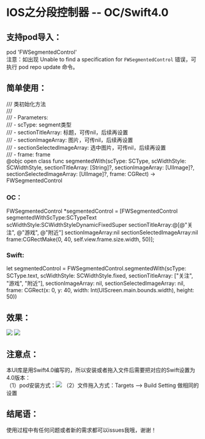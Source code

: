 IOS之分段控制器 -- OC/Swift4.0  
===================================  

支持pod导入：
-----------------------------------
pod 'FWSegmentedControl'<br>
注意：如出现 Unable to find a specification for `FWSegmentedControl` 错误，可执行 pod repo update 命令。

简单使用：  
-----------------------------------  

/// 类初始化方法<br>
///<br>
/// - Parameters:<br>
///   - scType: segment类型<br>
///   - sectionTitleArray: 标题，可传nil，后续再设置<br>
///   - sectionImageArray: 图片，可传nil，后续再设置<br>
///   - sectionSelectedImageArray: 选中图片，可传nil，后续再设置<br>
///   - frame: frame<br>
@objc open class func segmentedWith(scType: SCType, scWidthStyle: SCWidthStyle, sectionTitleArray: [String]?, sectionImageArray: [UIImage]?, sectionSelectedImageArray: [UIImage]?, frame: CGRect) -> FWSegmentedControl<br>

### OC：<br>
FWSegmentedControl *segmentedControl = [FWSegmentedControl segmentedWithScType:SCTypeText scWidthStyle:SCWidthStyleDynamicFixedSuper sectionTitleArray:@[@"关注", @"游戏", @"附近"] sectionImageArray:nil sectionSelectedImageArray:nil frame:CGRectMake(0, 40, self.view.frame.size.width, 50)];

### Swift: <br>
let segmentedControl = FWSegmentedControl.segmentedWith(scType: SCType.text, scWidthStyle: SCWidthStyle.fixed, sectionTitleArray: ["关注", "游戏", "附近"], sectionImageArray: nil, sectionSelectedImageArray: nil, frame: CGRect(x: 0, y: 40, width: Int(UIScreen.main.bounds.width), height: 50))<br>

效果：
-----------------------------------
![](https://github.com/choiceyou/FWSegmentedControl/blob/master/%E7%A4%BA%E4%BE%8B1.gif)
![](https://github.com/choiceyou/FWSegmentedControl/blob/master/%E7%A4%BA%E4%BE%8B2.gif)

注意点：
-----------------------------------
本UI库是用Swift4.0编写的，所以安装或者拖入文件后需要把对应的Swift设置为4.0版本： <br>
（1）pod安装方式：![](https://github.com/choiceyou/FWSegmentedControl/blob/master/%E8%AE%BE%E7%BD%AE1.jpg)
（2）文件拖入方式：Targets --> Build Setting 做相同的设置

结尾语：
-----------------------------------
使用过程中有任何问题或者新的需求都可以issues我哦，谢谢！
